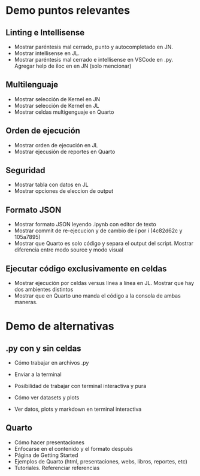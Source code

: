 # Demo puntos relevantes

## Linting e Intellisense

- Mostrar paréntesis mal cerrado, punto y autocompletado en JN.
- Mostrar intellisense en JL.
- Mostrar paréntesis mal cerrado e intellisense en VSCode en .py. Agregar help de iloc en  en JN (solo mencionar)

## Multilenguaje

- Mostrar selección de Kernel en JN
- Mostrar selección de Kernel en JL
- Mostrar celdas multigenguaje en Quarto

## Orden de ejecución

- Mostrar orden de ejecución en JL
- Mostrar ejecusión de reportes en Quarto

## Seguridad

- Mostrar tabla con datos en JL
- Mostrar opciones de eleccion de output

## Formato JSON

- Mostrar formato JSON leyendo .ipynb con editor de texto
- Mostrar commit de re-ejecucion y de cambio de í por i (4c82d62c y 105a7895)
- Mostrar que Quarto es solo código y separa el output del script. Mostrar diferencia entre modo source y modo visual

## Ejecutar código exclusivamente en celdas

- Mostrar ejecución por celdas versus línea a línea en JL. Mostrar que hay dos ambientes distintos
- Mostrar que en Quarto uno manda el código a la consola de ambas maneras.

# Demo de alternativas

## .py con y sin celdas

- Cómo trabajar en archivos .py
- Enviar a la terminal
- Posibilidad de trabajar con terminal interactiva y pura

- Cómo ver datasets y plots
- Ver datos, plots y markdown en terminal interactiva

## Quarto

- Cómo hacer presentaciones
- Enfocarse en el contenido y el formato después
- Página de Getting Started
- Ejemplos de Quarto (html, presentaciones, webs, libros, reportes, etc)
- Tutoriales. Referenciar referencias
